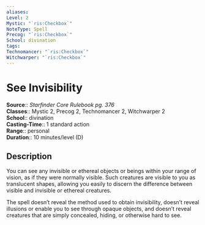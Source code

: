 ```yaml
---
aliases: 
Level: 2
Mystic: "`ris:Checkbox`"
NoteType: Spell
Precog: "`ris:Checkbox`"
School: divination 
tags: 
Technomancer: "`ris:Checkbox`"
Witchwarper: "`ris:Checkbox`"
---
```


# See Invisibility

**Source**:: _Starfinder Core Rulebook pg. 376_  
**Classes**:: Mystic 2, Precog 2, Technomancer 2, Witchwarper 2  
**School**:: divination  
**Casting-Time**:: 1 standard action  
**Range**:: personal  
**Duration**:: 10 minutes/level (D)  

## Description

You can see any invisible or ethereal objects or beings within your range of vision, as if they were normally visible. Such creatures are visible to you as translucent shapes, allowing you easily to discern the difference between visible and invisible or ethereal creatures.

The spell doesn’t reveal the method used to obtain invisibility, doesn’t reveal illusions or enable you to see through opaque objects, and doesn’t reveal creatures that are simply concealed, hiding, or otherwise hard to see.
